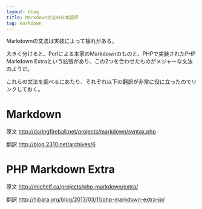 ```yaml
---
layout: blog
title: Markdown文法の日本語訳
tag: markdown
---
```




Markdownの文法は実装によって揺れがある。

大きく分けると、Perlによる本家のMarkdownのものと、PHPで実装されたPHP Markdown Extraという拡張があり、この2つを合わせたものがメジャーな文法のようだ。

これらの文法を調べるにあたり、それぞれ以下の翻訳が非常に役に立ったのでリンクしておく。

# Markdown

原文
<http://daringfireball.net/projects/markdown/syntax.php>

翻訳
<http://blog.2310.net/archives/6>

# PHP Markdown Extra

原文
<http://michelf.ca/projects/php-markdown/extra/>

翻訳
<http://hibara.org/blog/2013/03/11/php-markdown-extra-jp/>
